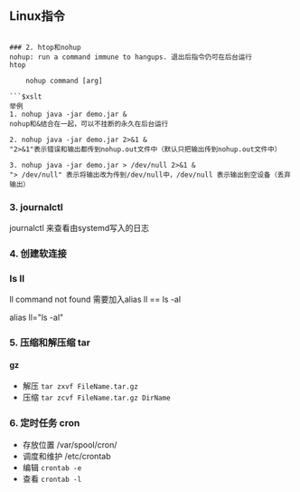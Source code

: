 ## Linux指令

```

### 2. htop和nohup
nohup: run a command immune to hangups. 退出后指令仍可在后台运行
htop

    nohup command [arg]
    
```$xslt
举例
1. nohup java -jar demo.jar &
nohup和&结合在一起，可以不挂断的永久在后台运行

2. nohup java -jar demo.jar 2>&1 &
"2>&1"表示错误和输出都传到nohup.out文件中（默认只把输出传到nohup.out文件中）

3. nohup java -jar demo.jar > /dev/null 2>&1 &
"> /dev/null" 表示将输出改为传到/dev/null中，/dev/null 表示输出到空设备（丢弃输出）

```

### 3. journalctl
journalctl 来查看由systemd写入的日志


### 4. 创建软连接

### ls ll
ll command not found 需要加入alias ll == ls -al

alias ll="ls -al"

### 5. 压缩和解压缩 tar

#### gz
- 解压 `tar zxvf FileName.tar.gz`
- 压缩 `tar zcvf FileName.tar.gz DirName`

### 6. 定时任务 cron
- 存放位置 /var/spool/cron/
- 调度和维护 /etc/crontab
- 编辑 `crontab -e`
- 查看 `crontab -l`




